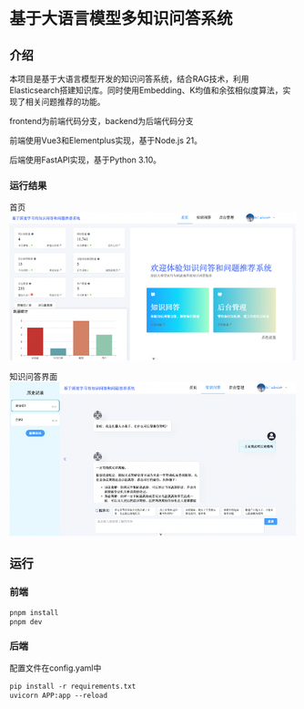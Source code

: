 # 基于大语言模型多知识问答系统
## 介绍
本项目是基于大语言模型开发的知识问答系统，结合RAG技术，利用Elasticsearch搭建知识库。同时使用Embedding、K均值和余弦相似度算法，实现了相关问题推荐的功能。

frontend为前端代码分支，backend为后端代码分支

前端使用Vue3和Elementplus实现，基于Node.js 21。

后端使用FastAPI实现，基于Python 3.10。

### 运行结果
首页
![alt text](image.png)

知识问答界面
![alt text](image-1.png)

## 运行
### 前端

    pnpm install
    pnpm dev

### 后端
配置文件在config.yaml中

    pip install -r requirements.txt
    uvicorn APP:app --reload



